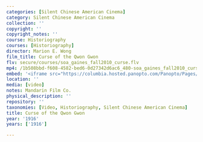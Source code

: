 ```yaml
---
categories: [Silent Chinese American Cinema]
category: Silent Chinese American Cinema
collection: ''
copyright: ''
copyright_notes: ''
course: Historiography
courses: [Historiography]
director: Marion E. Wong
film_title: Curse of the Qwon Gwon
flv: secure/courses/soa_gaines_fall2010_curse.flv
mp4: /1b508bbd-f608-4582-bed6-0d27342d6ac6_480-soa_gaines_fall2010_curse.mp4
embed: '<iframe src="https://columbia.hosted.panopto.com/Panopto/Pages/Embed.aspx?id=76446520-6966-4d1d-89a6-a95f01033822&v=1" width="720" height="405" style="padding: 0px; border: 1px solid #464646;" frameborder="0" allowfullscreen allow="autoplay"></iframe>'
location: ''
media: [video]
notes: Mandarin Film Co.
physical_description: ''
repository: ''
taxonomies: [Video, Historiography, Silent Chinese American Cinema]
title: Curse of the Qwon Gwon
year: '1916'
years: ['1916']

---
```

